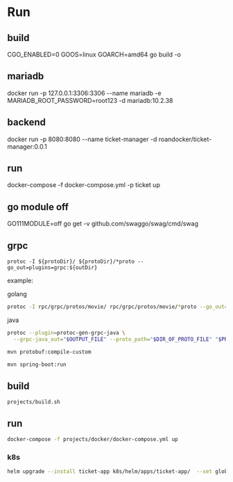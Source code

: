 # Run

## build 

CGO_ENABLED=0 GOOS=linux GOARCH=amd64 go build -o


## mariadb
docker run -p 127.0.0.1:3306:3306  --name mariadb -e MARIADB_ROOT_PASSWORD=root123 -d mariadb:10.2.38

## backend
docker run -p 8080:8080  --name ticket-manager -d roandocker/ticket-manager:0.0.1

## run

docker-compose -f docker-compose.yml -p ticket up

## go module off
GO111MODULE=off go get -v github.com/swaggo/swag/cmd/swag


## grpc
```
protoc -I ${protoDir}/ ${protoDir}/*proto --go_out=plugins=grpc:${outDir}

```

example:

golang
```sh
protoc -I rpc/grpc/protos/movie/ rpc/grpc/protos/movie/*proto --go_out=plugins=grpc:rpc/grpc/protos/movie
```

java
```sh
protoc --plugin=protoc-gen-grpc-java \
  --grpc-java_out="$OUTPUT_FILE" --proto_path="$DIR_OF_PROTO_FILE" "$PROTO_FILE"

mvn protobuf:compile-custom

mvn spring-boot:run

```

## build
```
projects/build.sh
```

## run
```sh
docker-compose -f projects/docker/docker-compose.yml up
```

### k8s
```sh
helm upgrade --install ticket-app k8s/helm/apps/ticket-app/  --set global.resourceRequest.enabled=false --set global.docker.repoHost=ethansmart-docker.pkg.coding.net/istioalltime
```

